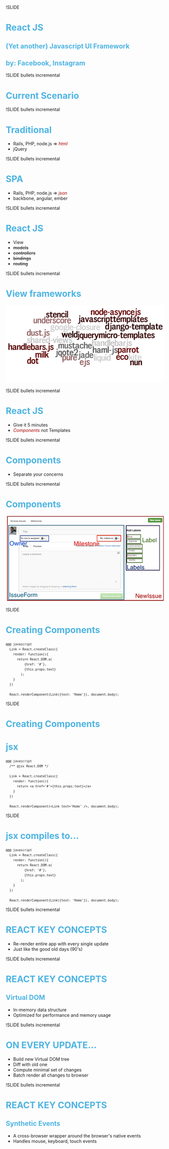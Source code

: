 <style>
.content {
  color: black;
}
h1, h2 {
  color: rgb(79, 180, 226);
}
.content::after {
}
#notes {
  color: #fff;
}
code {
font-size: 0.7em;
}
em {color: #a00;}
.execute {
  background-color:#FAF8D4;
}
.commandline code.command {
  font-size: 1.1em;
color: #F30C0C;
}
</style>
!SLIDE
# React JS #
## (Yet another) Javascript UI Framework ##
## by: Facebook, Instagram ##

!SLIDE bullets incremental
# Current Scenario #

!SLIDE bullets incremental
# Traditional #
* Rails, PHP, node.js => _html_
* jQuery

!SLIDE bullets incremental
# SPA #
* Rails, PHP, node.js => _json_
* backbone, angular, ember

!SLIDE bullets incremental
# React JS #
* View
* <del>models</del>
* <del>controllers</del>
* <del>bindings</del>
* <del>routing</del>


!SLIDE bullets incremental
# View frameworks #
![alt text](../images/frameworks.png)


!SLIDE bullets incremental
# React JS #
* Give it 5 minutes
* _Components_ not Templates



!SLIDE bullets incremental
# Components #
* Separate your concerns

!SLIDE bullets incremental
# Components #
![alt text](../images/issue.png)

!SLIDE
# Creating Components #
    @@@ javascript
      Link = React.createClass({
        render: function(){
          return React.DOM.a(
              {href: '#'},
              {this.props.text}
            );
        }
      })

      React.renderComponent(Link({text: 'Home'}), document.body);

!SLIDE
# Creating Components #
# jsx #
    @@@ javascript
      /** @jsx React.DOM */

      Link = React.createClass({
        render: function(){
          return <a href='#'>{this.props.text}</a>
        }
      })

      React.renderComponent(<Link text='Home' />, document.body);

!SLIDE
# jsx compiles to... #
    @@@ javascript
      Link = React.createClass({
        render: function(){
          return React.DOM.a(
              {href: '#'},
              {this.props.text}
            );
        }
      })

      React.renderComponent(Link({text: 'Home'}), document.body);

!SLIDE bullets incremental
# REACT KEY CONCEPTS #
* Re-render entire app with every single update
* Just like the good old days (90's)

!SLIDE bullets incremental
# REACT KEY CONCEPTS #
## Virtual DOM ##
* In-memory data structure
* Optimized for performance and memory usage

!SLIDE bullets incremental
# ON EVERY UPDATE... #
* Build new Virtual DOM tree
* Diff with old one
* Compute minimal set of changes
* Batch render all changes to browser

!SLIDE bullets incremental
# REACT KEY CONCEPTS #
## Synthetic Events ##
* A cross-browser wrapper around the browser's native events
* Handles mouse, keyboard, touch events



